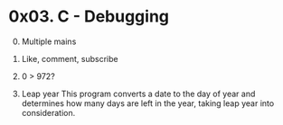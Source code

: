 # 0x03. C - Debugging

0. Multiple mains
	
1. Like, comment, subscribe
	
2. 0 > 972?

3. Leap year
	This program converts a date to the day of year and determines how many days are left in the year,
 taking leap year into consideration.


